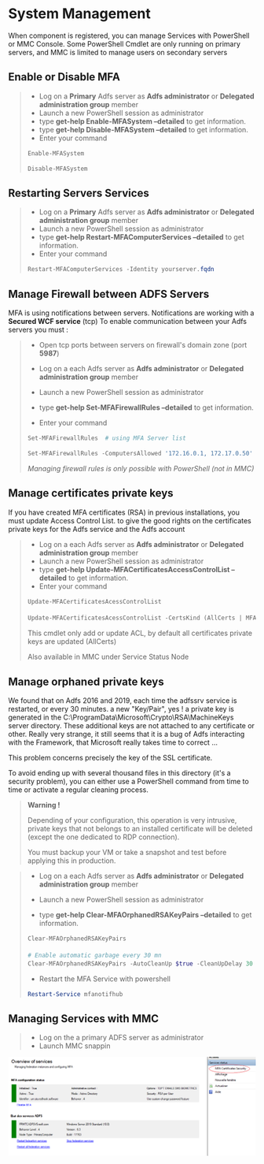 # System Management
When component is registered, you can manage Services with PowerShell or MMC Console.
Some PowerShell Cmdlet are only running on primary servers, and MMC is limited to manage users on secondary servers



## Enable or Disable MFA

>+ Log on a **Primary** Adfs server as **Adfs administrator** or **Delegated administration group** member
>+ Launch a new PowerShell session as administrator
>+ type **get-help Enable-MFASystem –detailed** to get information.
>+ type **get-help Disable-MFASystem –detailed** to get information.
>+ Enter your command
>```powershell
>Enable-MFASystem
>```
>```powershell
>Disable-MFASystem
>```



## Restarting Servers Services

>+ Log on a **Primary** Adfs server as **Adfs administrator** or **Delegated administration group** member
>+ Launch a new PowerShell session as administrator
>+ type **get-help Restart-MFAComputerServices –detailed** to get information.
>+ Enter your command
>```powershell
>Restart-MFAComputerServices -Identity yourserver.fqdn
> ```



## Manage Firewall between ADFS Servers

MFA is using notifications between servers. Notifications are working with a **Secured WCF service** (tcp)
To enable communication between your Adfs servers you must : 

>+ Open tcp ports between servers on firewall's domain zone (port **5987**)
>
>+ Log on a each Adfs server as **Adfs administrator** or **Delegated administration group** member
>
>+ Launch a new PowerShell session as administrator
>
>+ type **get-help Set-MFAFirewallRules –detailed** to get information.
>
>+ Enter your command
>
> ```powershell
> Set-MFAFirewallRules  # using MFA Server list
> ```
> ```powershell
> Set-MFAFirewallRules -ComputersAllowed '172.16.0.1, 172.17.0.50'
> ```
> *Managing firewall rules is only possible with PowerShell (not in MMC)*



## Manage certificates private keys

If you have created MFA certificates (RSA) in previous installations, you must update Access Control List. to give the good rights on the certificates private keys for the Adfs service and the Adfs account 

>+ Log on a each Adfs server as **Adfs administrator** or **Delegated administration group** member
>+ Launch a new PowerShell session as administrator
>+ type **get-help Update-MFACertificatesAccessControlList  –detailed** to get information.
>+ Enter your command
>```powershell
>Update-MFACertificatesAcessControlList
>
>Update-MFACertificatesAcessControlList -CertsKind (AllCerts | MFACerts | ADFSCerts | SSLCerts)
>```
>This cmdlet only add or update ACL, by default all certificates private keys are updated (AllCerts)
>
>Also available in MMC under Service Status Node



## Manage orphaned private keys

We found that on Adfs 2016 and 2019, each time the adfssrv service is restarted, or every 30 minutes. a new "Key/Pair", yes ! a private key is generated in the C:\ProgramData\Microsoft\Crypto\RSA\MachineKeys server directory.
These additional keys are not attached to any certificate or other. Really very strange, it still seems that it is a bug of Adfs interacting with the Framework, that Microsoft really takes time to correct ... 

This problem concerns precisely the key of the SSL certificate.

To avoid ending up with several thousand files in this directory (it's a security problem), you can either use a PowerShell command from time to time or activate a regular cleaning process.

> **Warning !** 
>
> Depending of your configuration, this operation is very intrusive, private keys that not belongs to an installed certificate will be deleted (except the one dedicated to RDP connection).
>
> You must backup your VM or take a snapshot and test before applying this in production.



> - Log on a each Adfs server as **Adfs administrator** or **Delegated administration group** member
>
> - Launch a new PowerShell session as administrator
>
> - type **get-help  Clear-MFAOrphanedRSAKeyPairs  –detailed** to get information.
>
> ```powershell
> Clear-MFAOrphanedRSAKeyPairs
> 
> # Enable automatic garbage every 30 mn
> Clear-MFAOrphanedRSAKeyPairs -AutoCleanUp $true -CleanUpDelay 30
> ```
>
> - Restart the MFA Service with powershell   
>
> ```powershell
> Restart-Service mfanotifhub
> ```



## Managing Services with MMC

>+ Log on the a primary ADFS server  as administrator
>+ Launch MMC snappin

![MMC System](system.png)